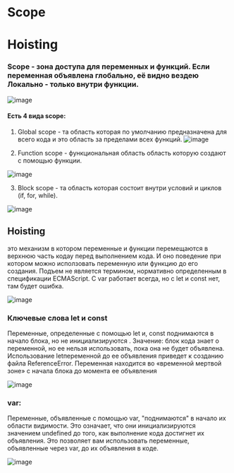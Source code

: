 # Scope 
# Hoisting
### Scope - зона доступа для переменных и функций. Если переменная объявлена глобально, её видно вездею Локально - только внутри функции.
![image](https://github.com/Fromtj/Scope-and-hoisting/assets/172077336/b3ecd6c2-5a64-427d-99d5-3a327af66e93)

#### Есть 4 вида scope:
1. Global scope - 
та область которая по умолчанию предназначена для всего кода и это область за пределами всех функций.
![image](https://github.com/Fromtj/Scope-and-hoisting/assets/172077336/e1a7f216-1dc7-4efe-8bcc-154fbfd8725e)

2. Function scope - 
функциональная область область которую создают с помощью функции.

![image](https://github.com/Fromtj/Scope-and-hoisting/assets/172077336/1185b872-0ac3-4e8f-be38-bd1af5ef5238)


3. Block scope - 
та область которая состоит внутри условий и циклов (if, for, while).

![image](https://github.com/Fromtj/Scope-and-hoisting/assets/172077336/085c129b-192d-4309-9513-3388d2ea1868)


## Hoisting

это механизм в котором переменные и функции перемещаются в верхнюю часть кодау перед выполнением кода. И оно поведение при котором можно исползовать переменную или функцию до его создания.
Подъем не является термином, нормативно определенным в спецификации ECMAScript. С var работает всегда, но с let и const  нет, там будет ошибка.

![image](https://github.com/Fromtj/Scope-and-hoisting/assets/172077336/dce049d7-bf3d-4312-99a2-633321fb086d)


### Ключевые слова let и const

Переменные, определенные с помощью let и, const поднимаются в начало блока, но не инициализируются .
Значение: блок кода знает о переменной, но ее нельзя использовать, пока она не будет объявлена.
Использование letпеременной до ее объявления приведет к созданию файла ReferenceError.
Переменная находится во «временной мертвой зоне» с начала блока до момента ее объявления

![image](https://github.com/Fromtj/Scope-and-hoisting/assets/172077336/8afcfbf0-fb85-4d94-8f19-c33b378afd57)


### var:

 Переменные, объявленные с помощью var, "поднимаются" в начало их области видимости. Это означает, что они инициализируются значением undefined до того, как выполнение кода достигнет их объявления. Это позволяет вам использовать переменные, объявленные через var, до их объявления в коде.

![image](https://github.com/Fromtj/Scope-and-hoisting/assets/172077336/f1120137-5359-4a40-a20f-697b0b68eaa4)
